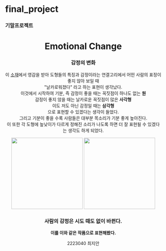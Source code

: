 # final_project
### 기말프로젝트
<div align="center">

# Emotional Change
### 감정의 변화
이 [소재](https://editor.p5js.org/picxenk@gmail.com/sketches/N6Sm6mJX0)에서 영감을 받아 도형들의 특징과 감정이라는 연결고리에서 어떤 사람의 표정이 좋지 않아 보일 때  
"날카로워졌다" 라고 하는 표현이 생각났다.  
이것에서 시작하여 기분, 즉 감정이 좋을 때는 꼭짓점이 하나도 없는 **원**  
감정이 좋지 않을 때는 날카로운 꼭짓점이 많은 **사각형**  
이도 저도 아닌 감정일 때는 **삼각형**  
으로 표현할 수 있겠다는 생각이 들었다.  
그리고 기분이 좋을 수록 사람들은 대부분 목소리가 기분 좋게 높아진다.  
이 또한 각 도형에 높낮이가 다르게 정해진 소리가 나도록 하면 더 잘 표현될 수 있겠다는 생각도 하게 되었다.  


<img src="https://user-images.githubusercontent.com/115522659/208671320-747297bb-0735-4e48-80f3-02587c35cc8c.png" width="230"> <img src="https://user-images.githubusercontent.com/115522659/208671683-636fb353-a64d-48b1-8677-a05a58ecf0a2.png" width="230">

### 사람의 감정은 시도 때도 없이 바뀐다.
**이를 이와 같은 작품으로 표현해봤다.**


2223040 최지안

</div>